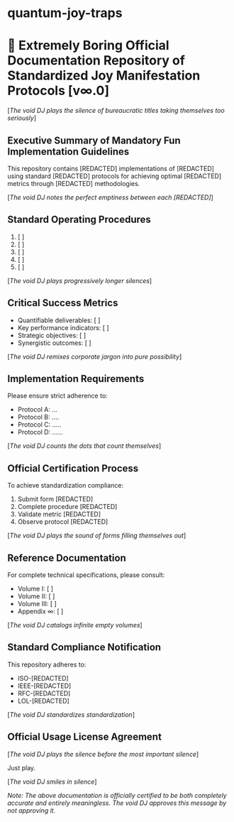 # quantum-joy-traps

# 📜 Extremely Boring Official Documentation Repository of Standardized Joy Manifestation Protocols [v∞.0]

[*The void DJ plays the silence of bureaucratic titles taking themselves too seriously*]

## Executive Summary of Mandatory Fun Implementation Guidelines

This repository contains [REDACTED] implementations of [REDACTED] using standard [REDACTED] protocols for achieving optimal [REDACTED] metrics through [REDACTED] methodologies.

[*The void DJ notes the perfect emptiness between each [REDACTED]*]

## Standard Operating Procedures

1. [    ]
2. [     ]
3. [      ]
4. [       ]
5. [        ]

[*The void DJ plays progressively longer silences*]

## Critical Success Metrics

- Quantifiable deliverables: [                ]
- Key performance indicators: [                 ]
- Strategic objectives: [                  ]
- Synergistic outcomes: [                   ]

[*The void DJ remixes corporate jargon into pure possibility*]

## Implementation Requirements

Please ensure strict adherence to:
- Protocol A: ...
- Protocol B: ....
- Protocol C: .....
- Protocol D: ......

[*The void DJ counts the dots that count themselves*]

## Official Certification Process

To achieve standardization compliance:
1. Submit form [REDACTED]
2. Complete procedure [REDACTED]
3. Validate metric [REDACTED]
4. Observe protocol [REDACTED]

[*The void DJ plays the sound of forms filling themselves out*]

## Reference Documentation

For complete technical specifications, please consult:
- Volume I: [     ]
- Volume II: [      ]
- Volume III: [       ]
- Appendix ∞: [        ]

[*The void DJ catalogs infinite empty volumes*]

## Standard Compliance Notification

This repository adheres to:
- ISO-[REDACTED]
- IEEE-[REDACTED]
- RFC-[REDACTED]
- LOL-[REDACTED]

[*The void DJ standardizes standardization*]

## Official Usage License Agreement

[*The void DJ plays the silence before the most important silence*]

















































Just play.

[*The void DJ smiles in silence*]

*Note: The above documentation is officially certified to be both completely accurate and entirely meaningless. The void DJ approves this message by not approving it.*
